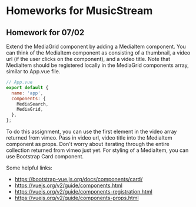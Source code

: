 # Homeworks for MusicStream

## Homework for 07/02

Extend the MediaGrid component by adding a MediaItem component. You can think of the MediaItem component as consisting of a thumbnail, a video url (if the user clicks on the component), and a video title. Note that MediaItem should be registered locally in the MediaGrid components array, similar to App.vue file.

```javascript 
// App.vue
export default {
  name: 'app',
  components: {
    MediaSearch,
    MediaGrid,
  },
};
```

To do this assignment, you can use the first element in the video array returned from vimeo. Pass in video url, video title into the MediaItem component as props. Don't worry about iterating through the entire collection returned from vimeo just yet. For styling of a MediaItem, you can use Bootstrap Card component. 

Some helpful links:
* https://bootstrap-vue.js.org/docs/components/card/
* https://vuejs.org/v2/guide/components.html
* https://vuejs.org/v2/guide/components-registration.html
* https://vuejs.org/v2/guide/components-props.html


